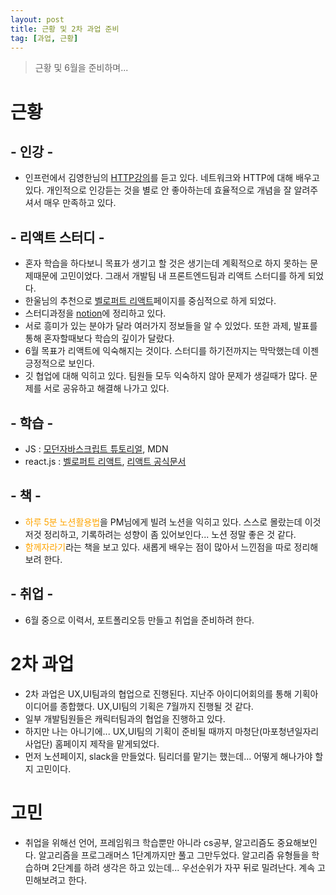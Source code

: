 ```yaml
---
layout: post
title: 근황 및 2차 과업 준비
tag: [과업, 근황]
---
```


> 근황 및 6월을 준비하며...

# 근황

## - 인강 -

- 인프런에서 김영한님의 [HTTP강의](https://www.inflearn.com/course/http-%EC%9B%B9-%EB%84%A4%ED%8A%B8%EC%9B%8C%ED%81%AC/dashboard)를 듣고 있다. 네트워크와 HTTP에 대해 배우고 있다. 개인적으로 인강듣는 것을 별로 안 좋아하는데 효율적으로 개념을 잘 알려주셔서 매우 만족하고 있다.

## - 리액트 스터디 -

- 혼자 학습을 하다보니 목표가 생기고 할 것은 생기는데 계획적으로 하지 못하는 문제때문에 고민이었다. 그래서 개발팀 내 프론트엔드팀과 리액트 스터디를 하게 되었다.
- 한울님의 추천으로 [벨로퍼트 리액트](https://react.vlpt.us/)페이지를 중심적으로 하게 되었다.
- 스터디과정을 [notion](https://stellar-galley-7ad.notion.site/4cf5e1f6c6184596ad249f07112317f3)에 정리하고 있다.
- 서로 흥미가 있는 분야가 달라 여러가지 정보들을 알 수 있었다. 또한 과제, 발표를 통해 혼자할때보다 학습의 깊이가 달랐다.
- 6월 목표가 리액트에 익숙해지는 것이다. 스터디를 하기전까지는 막막했는데 이젠 긍정적으로 보인다.
- 깃 협업에 대해 익히고 있다. 팀원들 모두 익숙하지 않아 문제가 생길때가 많다. 문제를 서로 공유하고 해결해 나가고 있다.

## - 학습 -

- JS : [모던자바스크립트 튜토리얼](https://ko.javascript.info/), MDN
- react.js : [벨로퍼트 리액트](https://react.vlpt.us/), [리액트 공식문서](https://ko.reactjs.org/docs/hello-world.html)

## - 책 -

- <span style="color:orange">하루 5분 노션활용법</span>을 PM님에게 빌려 노션을 익히고 있다. 스스로 몰랐는데 이것 저것 정리하고, 기록하려는 성향이 좀 있어보인다... 노션 정말 좋은 것 같다.
- <span style="color:orange">함께자라기</span>라는 책을 보고 있다. 새롭게 배우는 점이 많아서 느낀점을 따로 정리해보려 한다.

## - 취업 -

- 6월 중으로 이력서, 포트폴리오등 만들고 취업을 준비하려 한다.

# 2차 과업

- 2차 과업은 UX,UI팀과의 협업으로 진행된다. 지난주 아이디어회의를 통해 기획아이디어를 종합했다. UX,UI팀의 기획은 7월까지 진행될 것 같다.
- 일부 개발팀원들은 캐릭터팀과의 협업을 진행하고 있다.
- 하지만 나는 아니기에... UX,UI팀의 기획이 준비될 때까지 마청단(마포청년일자리사업단) 홈페이지 제작을 맡게되었다.
- 먼저 노션페이지, slack을 만들었다. 팀리더를 맡기는 했는데... 어떻게 해나가야 할지 고민이다.

# 고민

- 취업을 위해선 언어, 프레임워크 학습뿐만 아니라 cs공부, 알고리즘도 중요해보인다. 알고리즘을 프로그래머스 1단계까지만 풀고 그만두었다. 알고리즘 유형들을 학습하며 2단계를 하려 생각은 하고 있는데... 우선순위가 자꾸 뒤로 밀려난다. 계속 고민해보려고 한다.
